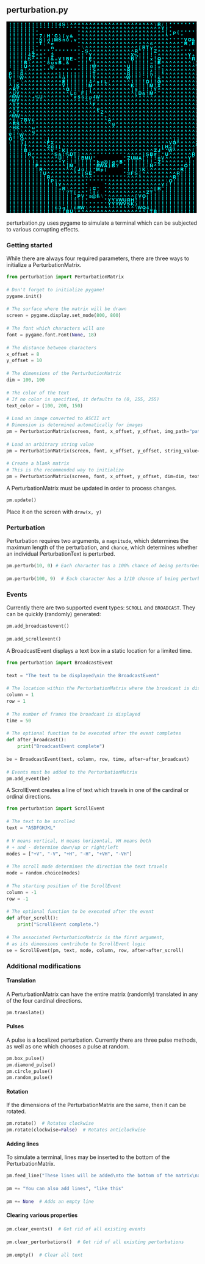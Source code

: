 ## perturbation.py

![](img/sample.png)

perturbation.py uses pygame to simulate a terminal which can be subjected to various corrupting effects.

### Getting started

While there are always four required parameters, there are three ways to initialize a PerturbationMatrix.

```python
from perturbation import PerturbationMatrix

# Don't forget to initialize pygame!
pygame.init()

# The surface where the matrix will be drawn
screen = pygame.display.set_mode(800, 800)

# The font which characters will use
font = pygame.font.Font(None, 18)

# The distance between characters
x_offset = 8
y_offset = 10

# The dimensions of the PerturbationMatrix
dim = 100, 100

# The color of the text
# If no color is specified, it defaults to (0, 255, 255)
text_color = (100, 200, 150)

# Load an image converted to ASCII art
# Dimension is determined automatically for images
pm = PerturbationMatrix(screen, font, x_offset, y_offset, img_path="path/to/image.png", text_color=text_color)

# Load an arbitrary string value
pm = PerturbationMatrix(screen, font, x_offset, y_offset, string_value="This will appear\nat the bottom of the matrix", dim=dim, text_color=text_color)

# Create a blank matrix
# This is the recommended way to initialize
pm = PerturbationMatrix(screen, font, x_offset, y_offset, dim=dim, text_color=text_color)
```

A PerturbationMatrix must be updated in order to process changes.

```python
pm.update()
```

Place it on the screen with `draw(x, y)`

### Perturbation

Perturbation requires two arguments, a `magnitude`, which determines the maximum length of the perturbation, and `chance`, which determines whether an individual PerturbationText is perturbed.

```python
pm.perturb(10, 0) # Each character has a 100% chance of being perturbed for up to 10 frames

pm.perturb(100, 9)  # Each character has a 1/10 chance of being perturbed for up to 100 frames
```

### Events

Currently there are two supported event types: `SCROLL` and `BROADCAST`. They can be quickly (randomly) generated:

```python
pm.add_broadcastevent()

pm.add_scrollevent()
```

A BroadcastEvent displays a text box in a static location for a limited time.

```python
from perturbation import BroadcastEvent

text = "The text to be displayed\nin the BroadcastEvent"

# The location within the PerturbationMatrix where the broadcast is displayed
column = 1
row = 1

# The number of frames the broadcast is displayed
time = 50

# The optional function to be executed after the event completes
def after_broadcast():
    print("BroadcastEvent complete")

be = BroadcastEvent(text, column, row, time, after=after_broadcast)

# Events must be added to the PerturbationMatrix
pm.add_event(be)
```

A ScrollEvent creates a line of text which travels in one of the cardinal or ordinal directions.

```python
from perturbation import ScrollEvent

# The text to be scrolled
text = "ASDFGHJKL"

# V means vertical, H means horizontal, VH means both
# + and - determine down/up or right/left
modes = ["+V", "-V", "+H", "-H", "+VH", "-VH"]

# The scroll mode determines the direction the text travels
mode = random.choice(modes)

# The starting position of the ScrollEvent
column = -1
row = -1

# The optional function to be executed after the event
def after_scroll():
    print("ScrollEvent complete.")

# The associated PerturbationMatrix is the first argument,
# as its dimensions contribute to ScrollEvent logic
se = ScrollEvent(pm, text, mode, column, row, after=after_scroll)
```

### Additional modifications

#### Translation

A PerturbationMatrix can have the entire matrix (randomly) translated in any of the four cardinal directions.

```python
pm.translate()
```

#### Pulses

A pulse is a localized perturbation. Currently there are three pulse methods, as well as one which chooses a pulse at random.

```python
pm.box_pulse()
pm.diamond_pulse()
pm.circle_pulse()
pm.random_pulse()
```

#### Rotation

If the dimensions of the PerturbationMatrix are the same, then it can be rotated.

```python
pm.rotate()  # Rotates clockwise
pm.rotate(clockwise=False)  # Rotates anticlockwise
```

#### Adding lines

To simulate a terminal, lines may be inserted to the bottom of the PerturbationMatrix.

```python
pm.feed_line("These lines will be added\nto the bottom of the matrix\nand push the existing contents upwards")

pm += "You can also add lines", "like this"

pm += None  # Adds an empty line
```

#### Clearing various properties

```python
pm.clear_events()  # Get rid of all existing events

pm.clear_perturbations()  # Get rid of all existing perturbations

pm.empty()  # Clear all text
```
